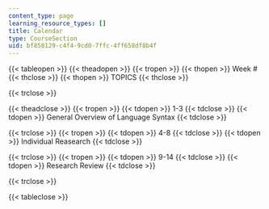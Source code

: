 ```yaml
---
content_type: page
learning_resource_types: []
title: Calendar
type: CourseSection
uid: bf858129-c4f4-9cd0-7ffc-4ff658df8b4f
---
```


{{< tableopen >}}
{{< theadopen >}}
{{< tropen >}}
{{< thopen >}}
Week #
{{< thclose >}}
{{< thopen >}}
TOPICS
{{< thclose >}}

{{< trclose >}}

{{< theadclose >}}
{{< tropen >}}
{{< tdopen >}}
1-3
{{< tdclose >}}
{{< tdopen >}}
General Overview of Language Syntax
{{< tdclose >}}

{{< trclose >}}
{{< tropen >}}
{{< tdopen >}}
4-8
{{< tdclose >}}
{{< tdopen >}}
Individual Reasearch
{{< tdclose >}}

{{< trclose >}}
{{< tropen >}}
{{< tdopen >}}
9-14
{{< tdclose >}}
{{< tdopen >}}
Research Review
{{< tdclose >}}

{{< trclose >}}

{{< tableclose >}}